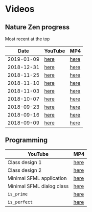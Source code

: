 # Videos

## Nature Zen progress

Most recent at the top

Date|YouTube|MP4
---|---|---
2019-01-09|[here](https://youtu.be/6E9TekKk0eI)|[here](http://www.richelbilderbeek.nl/nature_zen_20190109.ogv)
2018-12-31|[here](https://youtu.be/BjPuTsBj21I)|[here](http://www.richelbilderbeek.nl/nature_zen_20181231.ogv)
2018-11-25|[here](https://youtu.be/KZdfXuhqTAM)|[here](http://www.richelbilderbeek.nl/nature_zen_20181125.ogv)
2018-11-10|[here](https://youtu.be/iBzrC0pLaPE)|[here](http://www.richelbilderbeek.nl/nature_zen_20181110.ogv)
2018-11-03|[here](https://youtu.be/ZAkvK3CWLFM)|[here](http://www.richelbilderbeek.nl/nature_zen_20181103.ogv)|
2018-10-07|[here](https://youtu.be/bYTBSPJuB7U)|[here](http://www.richelbilderbeek.nl/nature_zen_20181007.mp4)
2018-09-23|[here](https://youtu.be/rg2jB2NB9MY)|[here](http://www.richelbilderbeek.nl/nature_zen_20180923.mp4)
2018-09-16|[here](https://youtu.be/ad49OX7_lww)|[here](http://www.richelbilderbeek.nl/nature_zen_20180916.mp4)
2018-09-09|[here](https://youtu.be/e-2ua3MeoyU)|[here](http://www.richelbilderbeek.nl/nature_zen_20180909.mp4)

## Programming

YouTube|MP4
---|---
Class design 1|[here](https://youtu.be/U0-Wv_ek0k8)|[here](http://richelbilderbeek.nl/nature_zen_klassenontwerp_1.ogv)
Class design 2|[here](https://youtu.be/tCC_Kf_K_48)|[here](http://richelbilderbeek.nl/nature_zen_klassenontwerp_2.ogv)
Minimal SFML application|[here](https://youtu.be/FJDm7sK5BZY)|[here](http://richelbilderbeek.nl/nature_zen_minimal_sfml_application.ogv)
Minimal SFML dialog class|[here](https://youtu.be/0KC02eHzVbI)|[here](http://richelbilderbeek.nl/nature_zen_minimal_sfml_dialog_class.ogv)
`is_prime`|[here](https://youtu.be/lK0ISpaFj3g)|[here](http://richelbilderbeek.nl/cpp_tdd_is_prime.ogv)
`is_perfect`|[here](https://youtu.be/bufKQ7DhKq4)|[here](http://richelbilderbeek.nl/cpp_tdd_is_perfect.ogv)

